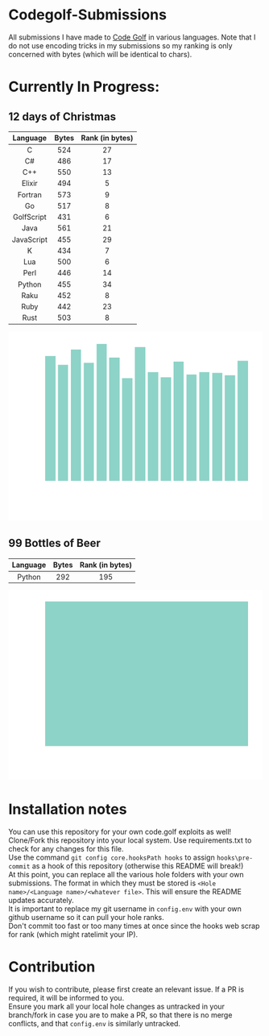 
# Codegolf-Submissions
All submissions I have made to [Code Golf](https://code.golf/) in various languages. Note that I do not use encoding tricks in my submissions so my ranking is only concerned with bytes (which will be identical to chars).
# Currently In Progress:
## 12 days of Christmas
| Language | Bytes | Rank (in bytes)
|:---:|:---:|:---:|
|C|524|27|
|C#|486|17|
|C++|550|13|
|Elixir|494|5|
|Fortran|573|9|
|Go|517|8|
|GolfScript|431|6|
|Java|561|21|
|JavaScript|455|29|
|K|434|7|
|Lua|500|6|
|Perl|446|14|
|Python|455|34|
|Raku|452|8|
|Ruby|442|23|
|Rust|503|8|


![12 days of Christmas](charts/12_days_of_Christmas.png)

## 99 Bottles of Beer
| Language | Bytes | Rank (in bytes)
|:---:|:---:|:---:|
|Python|292|195|


![99 Bottles of Beer](charts/99_Bottles_of_Beer.png)


# Installation notes
You can use this repository for your own code.golf exploits as well!<br>
Clone/Fork this repository into your local system. Use requirements.txt to check for any changes for this file.<br>
Use the command `git config core.hooksPath hooks` to assign `hooks\pre-commit` as a hook of this repository (otherwise this README will break!)<br>
At this point, you can replace all the various hole folders with your own submissions. The format in which they must be stored is `<Hole name>/<Language name>/<whatever file>`.
This will ensure the README updates accurately.<br>
It is important to replace my git username in `config.env` with your own github username so it can pull your hole ranks.<br>
Don't commit too fast or too many times at once since the hooks web scrap for rank (which might ratelimit your IP).<br>

# Contribution
If you wish to contribute, please first create an relevant issue. If a PR is required, it will be informed to you.<br>
Ensure you mark all your local hole changes as untracked in your branch/fork in case you are to make a PR, so that there is no merge conflicts, and that `config.env` is similarly
untracked.
